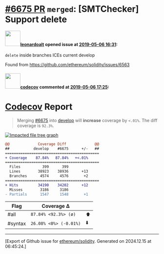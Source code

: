 # [\#6675 PR](https://github.com/ethereum/solidity/pull/6675) `merged`: [SMTChecker] Support delete

#### <img src="https://avatars.githubusercontent.com/u/504195?u=ce2facd14af9fd474ebff49f0d44891f56f7500f&v=4" width="50">[leonardoalt](https://github.com/leonardoalt) opened issue at [2019-05-06 16:31](https://github.com/ethereum/solidity/pull/6675):

`delete` inside branches ICEs current develop

Found from https://github.com/ethereum/solidity/issues/6563

#### <img src="https://avatars.githubusercontent.com/in/254?v=4" width="50">[codecov](https://github.com/apps/codecov) commented at [2019-05-06 17:25](https://github.com/ethereum/solidity/pull/6675#issuecomment-489703082):

# [Codecov](https://codecov.io/gh/ethereum/solidity/pull/6675?src=pr&el=h1) Report
> Merging [#6675](https://codecov.io/gh/ethereum/solidity/pull/6675?src=pr&el=desc) into [develop](https://codecov.io/gh/ethereum/solidity/commit/e99efec0854f0849ef8fa6d4edac6d8c96164034?src=pr&el=desc) will **increase** coverage by `<.01%`.
> The diff coverage is `92.3%`.

[![Impacted file tree graph](https://codecov.io/gh/ethereum/solidity/pull/6675/graphs/tree.svg?width=650&token=87PGzVEwU0&height=150&src=pr)](https://codecov.io/gh/ethereum/solidity/pull/6675?src=pr&el=tree)

```diff
@@             Coverage Diff             @@
##           develop    #6675      +/-   ##
===========================================
+ Coverage    87.84%   87.84%   +<.01%     
===========================================
  Files          399      399              
  Lines        38923    38936      +13     
  Branches      4574     4576       +2     
===========================================
+ Hits         34190    34202      +12     
  Misses        3186     3186              
- Partials      1547     1548       +1
```

| Flag | Coverage Δ | |
|---|---|---|
| #all | `87.84% <92.3%> (ø)` | :arrow_up: |
| #syntax | `26.08% <0%> (-0.01%)` | :arrow_down: |


-------------------------------------------------------------------------------



[Export of Github issue for [ethereum/solidity](https://github.com/ethereum/solidity). Generated on 2024.12.15 at 06:45:24.]
